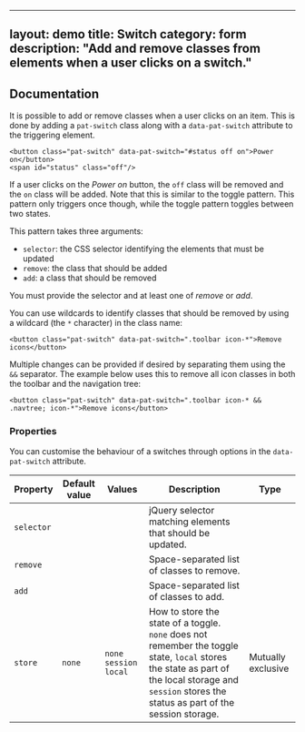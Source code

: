 ---
layout: demo
title: Switch
category: form
description: "Add and remove classes from elements when a user clicks on a switch."
------

## Documentation

It is possible to add or remove classes when a user clicks on an item.
This is done by adding a `pat-switch` class along with a
`data-pat-switch` attribute to the triggering element.

    <button class="pat-switch" data-pat-switch="#status off on">Power on</button>
    <span id="status" class="off"/>

If a user clicks on the *Power on* button, the `off` class will be
removed and the `on` class will be added. Note that this is similar to
the toggle pattern. This pattern only triggers once though, while the
toggle pattern toggles between two states.

This pattern takes three arguments:

-   `selector`: the CSS selector identifying the elements that must be
    updated
-   `remove`: the class that should be added
-   `add`: a class that should be removed

You must provide the selector and at least one of *remove* or *add*.

You can use wildcards to identify classes that should be removed by
using a wildcard (the `*` character) in the class name:

    <button class="pat-switch" data-pat-switch=".toolbar icon-*">Remove icons</button>

Multiple changes can be provided if desired by separating them using the
`&&` separator. The example below uses this to remove all icon classes
in both the toolbar and the navigation tree:

    <button class="pat-switch" data-pat-switch=".toolbar icon-* && .navtree; icon-*">Remove icons</button>


### Properties

You can customise the behaviour of a switches through options in the
`data-pat-switch` attribute.


| Property | Default value | Values | Description | Type |
| ----- | --------| -------- | ------- | ----------- |
| `selector` | | | jQuery selector matching elements that should be updated.| |
| `remove` | |  | Space-separated list of classes to remove.| |
| `add` |  |  |  Space-separated list of classes to add.| |
| `store` | `none` | `none` `session` `local`| How to store the state of a toggle.  `none` does not remember the toggle state, `local` stores the state as part of the local storage and `session` stores the status as part of the session storage.| Mutually exclusive|
